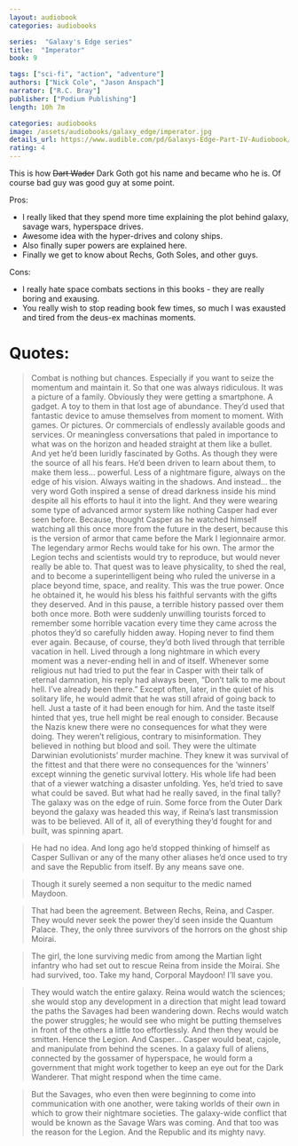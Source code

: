 ```yaml
---
layout: audiobook
categories: audiobooks

series:  "Galaxy's Edge series"
title:  "Imperator"
book: 9

tags: ["sci-fi", "action", "adventure"]
authors: ["Nick Cole", "Jason Anspach"]
narrator: ["R.C. Bray"]
publisher: ["Podium Publishing"]
length: 10h 7m

categories: audiobooks
image: /assets/audiobooks/galaxy_edge/imperator.jpg
details_url: https://www.audible.com/pd/Galaxys-Edge-Part-IV-Audiobook/1772308269
rating: 4
---
```


This is how ~~Dart Wader~~ Dark Goth got his name and became who he is. Of course bad guy was good guy at some point.

Pros:
* I really liked that they spend more time explaining the plot behind galaxy, savage wars, hyperspace drives.
* Awesome idea with the hyper-drives and colony ships.
* Also finally super powers are explained here.
* Finally we get to know about Rechs, Goth Soles, and other guys.

Cons:
* I really hate space combats sections in this books - they are really boring and exausing. 
* You really wish to stop reading book few times, so much I was exausted and tired from the deus-ex machinas moments.

# Quotes:

> Combat is nothing but chances. Especially if you want to seize the momentum and maintain it. So that one was always ridiculous. 
> It was a picture of a family. Obviously they were getting a smartphone. A gadget. A toy to them in that lost age of abundance. They’d used that fantastic device to amuse themselves from moment to moment. With games. Or pictures. Or commercials of endlessly available goods and services. Or meaningless conversations that paled in importance to what was on the horizon and headed straight at them like a bullet.
> And yet he’d been luridly fascinated by Goths. As though they were the source of all his fears. He’d been driven to learn about them, to make them less… powerful. Less of a nightmare figure, always on the edge of his vision. Always waiting in the shadows. And instead… the very word Goth inspired a sense of dread darkness inside his mind despite all his efforts to haul it into the light.
> And they were wearing some type of advanced armor system like nothing Casper had ever seen before. Because, thought Casper as he watched himself watching all this once more from the future in the desert, because this is the version of armor that came before the Mark I legionnaire armor. The legendary armor Rechs would take for his own. The armor the Legion techs and scientists would try to reproduce, but would never really be able to.
> 	That quest was to leave physicality, to shed the real, and to become a superintelligent being who ruled the universe in a place beyond time, space, and reality. This was the true power. Once he obtained it, he would his bless his faithful servants with the gifts they deserved.
> And in this pause, a terrible history passed over them both once more. Both were suddenly unwilling tourists forced to remember some horrible vacation every time they came across the photos they’d so carefully hidden away. Hoping never to find them ever again. Because, of course, they’d both lived through that terrible vacation in hell. Lived through a long nightmare in which every moment was a never-ending hell in and of itself. Whenever some religious nut had tried to put the fear in Casper with their talk of eternal damnation, his reply had always been, “Don’t talk to me about hell. I’ve already been there.” Except often, later, in the quiet of his solitary life, he would admit that he was still afraid of going back to hell. Just a taste of it had been enough for him. And the taste itself hinted that yes, true hell might be real enough to consider.
> Because the Nazis knew there were no consequences for what they were doing. They weren’t religious, contrary to misinformation. They believed in nothing but blood and soil. They were the ultimate Darwinian evolutionists’ murder machine. They knew it was survival of the fittest and that there were no consequences for the ‘winners’ except winning the genetic survival lottery.
> His whole life had been that of a viewer watching a disaster unfolding. Yes, he’d tried to save what could be saved. But what had he really saved, in the final tally? The galaxy was on the edge of ruin. Some force from the Outer Dark beyond the galaxy was headed this way, if Reina’s last transmission was to be believed. All of it, all of everything they’d fought for and built, was spinning apart.

> He had no idea. And long ago he’d stopped thinking of himself as Casper Sullivan or any of the many other aliases he’d once used to try and save the Republic from itself. By any means save one.

> Though it surely seemed a non sequitur to the medic named Maydoon.

> That had been the agreement. Between Rechs, Reina, and Casper. They would never seek the power they’d seen inside the Quantum Palace. They, the only three survivors of the horrors on the ghost ship Moirai.

> The girl, the lone surviving medic from among the Martian light infantry who had set out to rescue Reina from inside the Moirai. She had survived, too. Take my hand, Corporal Maydoon! I’ll save you.

> They would watch the entire galaxy. Reina would watch the sciences; she would stop any development in a direction that might lead toward the paths the Savages had been wandering down. Rechs would watch the power struggles; he would see who might be putting themselves in front of the others a little too effortlessly. And then they would be smitten. Hence the Legion. And Casper… Casper would beat, cajole, and manipulate from behind the scenes. In a galaxy full of aliens, connected by the gossamer of hyperspace, he would form a government that might work together to keep an eye out for the Dark Wanderer. That might respond when the time came.

> But the Savages, who even then were beginning to come into communication with one another, were taking worlds of their own in which to grow their nightmare societies. The galaxy-wide conflict that would be known as the Savage Wars was coming. And that too was the reason for the Legion. And the Republic and its mighty navy.